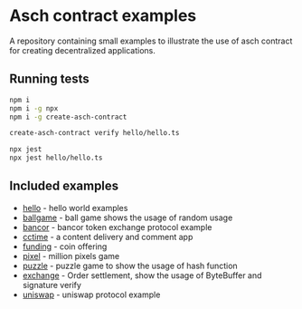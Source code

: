 # Asch contract examples

 A repository containing small examples to illustrate the use of asch contract
  for creating decentralized applications.

## Running tests

```bash
npm i
npm i -g npx
npm i -g create-asch-contract

create-asch-contract verify hello/hello.ts

npx jest
npx jest hello/hello.ts
```

## Included examples

- [hello](hello) - hello world examples
- [ballgame](ballgame) - ball game shows the usage of random usage
- [bancor](bancor) - bancor token exchange protocol example
- [cctime](cctime) - a content delivery and comment app
- [funding](funding) - coin offering
- [pixel](pixel) - million pixels game
- [puzzle](puzzle) - puzzle game to show the usage of hash function
- [exchange](exchange) - Order settlement, show the usage of ByteBuffer and signature verify
- [uniswap](uniswap) - uniswap protocol example